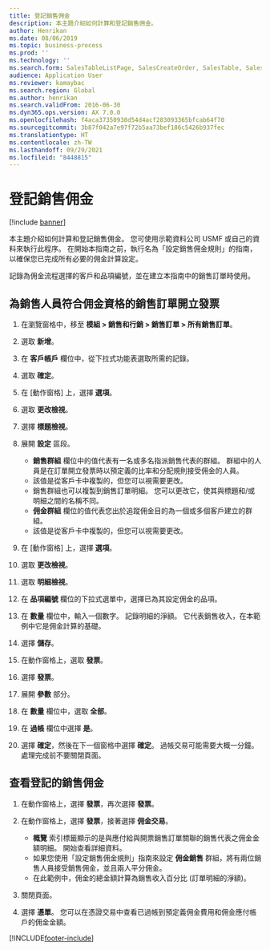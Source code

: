 ```yaml
---
title: 登記銷售佣金
description: 本主題介紹如何計算和登記銷售佣金。
author: Henrikan
ms.date: 08/06/2019
ms.topic: business-process
ms.prod: ''
ms.technology: ''
ms.search.form: SalesTableListPage, SalesCreateOrder, SalesTable, SalesEditLines,  CustInvoiceJournal, CommissionTrans, LedgerTransVoucher, CustClassificationGroup
audience: Application User
ms.reviewer: kamaybac
ms.search.region: Global
ms.author: henrikan
ms.search.validFrom: 2016-06-30
ms.dyn365.ops.version: AX 7.0.0
ms.openlocfilehash: f4aca37350938d54d4acf283093365bfcab64f70
ms.sourcegitcommit: 3b87f042a7e97f72b5aa73bef186c5426b937fec
ms.translationtype: HT
ms.contentlocale: zh-TW
ms.lasthandoff: 09/29/2021
ms.locfileid: "8448815"
---
```

# <a name="register-sales-commissions"></a>登記銷售佣金

[!include [banner](../../includes/banner.md)]

本主題介紹如何計算和登記銷售佣金。 您可使用示範資料公司 USMF 或自己的資料來執行此程序。 在開始本指南之前，執行名為「設定銷售佣金規則」的指南，以確保您已完成所有必要的佣金計算設定。

記錄為佣金流程選擇的客戶和品項編號，並在建立本指南中的銷售訂單時使用。


## <a name="invoice-a-sales-order-that-qualifies-a-salesperson-for-a-commission"></a>為銷售人員符合佣金資格的銷售訂單開立發票
1. 在瀏覽窗格中，移至 **模組 > 銷售和行銷 > 銷售訂單 > 所有銷售訂單**。
2. 選取 **新增**。
3. 在 **客戶帳戶** 欄位中，從下拉式功能表選取所需的記錄。
4. 選取 **確定**。
5. 在 [動作窗格] 上，選擇 **選項**。
6. 選取 **更改檢視**。
7. 選擇 **標題檢視**。
8. 展開 **設定** 區段。

    - **銷售群組** 欄位中的值代表有一名或多名指派銷售代表的群組。 群組中的人員是在訂單開立發票時以預定義的比率和分配規則接受佣金的人員。   
    - 該值是從客戶卡中複製的，但您可以視需要更改。  
    - 銷售群組也可以複製到銷售訂單明細。 您可以更改它，使其與標題和/或明細之間的名稱不同。  
    - **佣金群組** 欄位的值代表您出於追蹤佣金目的為一個或多個客戶建立的群組。   
    - 該值是從客戶卡中複製的，但您可以視需要更改。   

9. 在 [動作窗格] 上，選擇 **選項**。
10. 選取 **更改檢視**。
11. 選取 **明細檢視**。
12. 在 **品項編號** 欄位的下拉式選單中，選擇已為其設定佣金的品項。 
13. 在 **數量** 欄位中，輸入一個數字。 記錄明細的淨額。 它代表銷售收入，在本範例中它是佣金計算的基礎。  
14. 選擇 **儲存**。
15. 在動作窗格上，選取 **發票**。
16. 選擇 **發票**。
17. 展開 **參數** 部分。
18. 在 **數量** 欄位中，選取 **全部**。
19. 在 **過帳** 欄位中選擇 **是**。
20. 選擇 **確定**，然後在下一個窗格中選擇 **確定**。 過帳交易可能需要大概一分鐘。 處理完成前不要關閉頁面。  

## <a name="review-the-registered-sales-commissions"></a>查看登記的銷售佣金
1. 在動作窗格上，選擇 **發票**，再次選擇 **發票**。
2. 在動作窗格上，選擇 **發票**，接著選擇 **佣金交易**。

    - **概覽** 索引標籤顯示的是與應付給與開票銷售訂單關聯的銷售代表之佣金金額明細。 開始查看詳細資料。  
    - 如果您使用「設定銷售佣金規則」指南來設定 **佣金銷售** 群組，將有兩位銷售人員接受銷售佣金，並且兩人平分佣金。  
    - 在此範例中，佣金的總金額計算為銷售收入百分比 (訂單明細的淨額)。  
3. 關閉頁面。
4. 選擇 **憑單**。 您可以在憑證交易中查看已過帳到預定義佣金費用和佣金應付帳戶的佣金金額。  



[!INCLUDE[footer-include](../../../includes/footer-banner.md)]